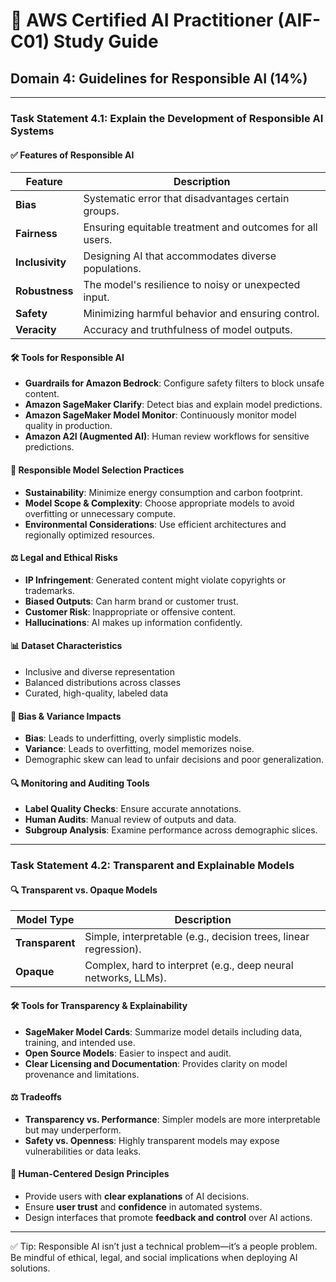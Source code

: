 # 📘 AWS Certified AI Practitioner (AIF-C01) Study Guide  
## Domain 4: Guidelines for Responsible AI (14%)

---

### Task Statement 4.1: Explain the Development of Responsible AI Systems

#### ✅ Features of Responsible AI
| Feature | Description |
|--------|-------------|
| **Bias** | Systematic error that disadvantages certain groups. |
| **Fairness** | Ensuring equitable treatment and outcomes for all users. |
| **Inclusivity** | Designing AI that accommodates diverse populations. |
| **Robustness** | The model's resilience to noisy or unexpected input. |
| **Safety** | Minimizing harmful behavior and ensuring control. |
| **Veracity** | Accuracy and truthfulness of model outputs. |

#### 🛠️ Tools for Responsible AI
- **Guardrails for Amazon Bedrock**: Configure safety filters to block unsafe content.
- **Amazon SageMaker Clarify**: Detect bias and explain model predictions.
- **Amazon SageMaker Model Monitor**: Continuously monitor model quality in production.
- **Amazon A2I (Augmented AI)**: Human review workflows for sensitive predictions.

#### 🌱 Responsible Model Selection Practices
- **Sustainability**: Minimize energy consumption and carbon footprint.
- **Model Scope & Complexity**: Choose appropriate models to avoid overfitting or unnecessary compute.
- **Environmental Considerations**: Use efficient architectures and regionally optimized resources.

#### ⚖️ Legal and Ethical Risks
- **IP Infringement**: Generated content might violate copyrights or trademarks.
- **Biased Outputs**: Can harm brand or customer trust.
- **Customer Risk**: Inappropriate or offensive content.
- **Hallucinations**: AI makes up information confidently.

#### 📊 Dataset Characteristics
- Inclusive and diverse representation
- Balanced distributions across classes
- Curated, high-quality, labeled data

#### 🎯 Bias & Variance Impacts
- **Bias**: Leads to underfitting, overly simplistic models.
- **Variance**: Leads to overfitting, model memorizes noise.
- Demographic skew can lead to unfair decisions and poor generalization.

#### 🔍 Monitoring and Auditing Tools
- **Label Quality Checks**: Ensure accurate annotations.
- **Human Audits**: Manual review of outputs and data.
- **Subgroup Analysis**: Examine performance across demographic slices.

---

### Task Statement 4.2: Transparent and Explainable Models

#### 🔍 Transparent vs. Opaque Models
| Model Type | Description |
|------------|-------------|
| **Transparent** | Simple, interpretable (e.g., decision trees, linear regression). |
| **Opaque** | Complex, hard to interpret (e.g., deep neural networks, LLMs). |

#### 🛠️ Tools for Transparency & Explainability
- **SageMaker Model Cards**: Summarize model details including data, training, and intended use.
- **Open Source Models**: Easier to inspect and audit.
- **Clear Licensing and Documentation**: Provides clarity on model provenance and limitations.

#### ⚖️ Tradeoffs
- **Transparency vs. Performance**: Simpler models are more interpretable but may underperform.
- **Safety vs. Openness**: Highly transparent models may expose vulnerabilities or data leaks.

#### 👤 Human-Centered Design Principles
- Provide users with **clear explanations** of AI decisions.
- Ensure **user trust** and **confidence** in automated systems.
- Design interfaces that promote **feedback and control** over AI actions.

---

✅ Tip: Responsible AI isn’t just a technical problem—it’s a people problem. Be mindful of ethical, legal, and social implications when deploying AI solutions.

